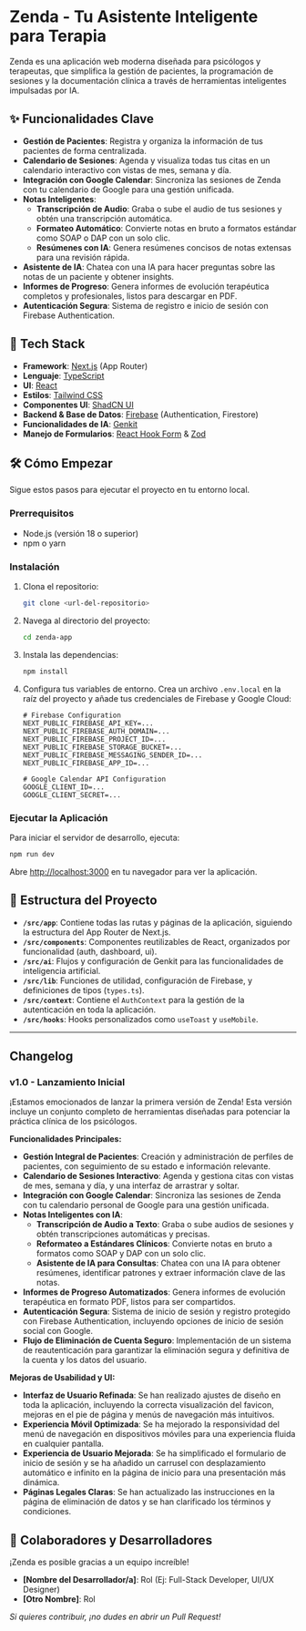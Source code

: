 # Zenda - Tu Asistente Inteligente para Terapia

Zenda es una aplicación web moderna diseñada para psicólogos y terapeutas, que simplifica la gestión de pacientes, la programación de sesiones y la documentación clínica a través de herramientas inteligentes impulsadas por IA.

## ✨ Funcionalidades Clave

- **Gestión de Pacientes**: Registra y organiza la información de tus pacientes de forma centralizada.
- **Calendario de Sesiones**: Agenda y visualiza todas tus citas en un calendario interactivo con vistas de mes, semana y día.
- **Integración con Google Calendar**: Sincroniza las sesiones de Zenda con tu calendario de Google para una gestión unificada.
- **Notas Inteligentes**:
    - **Transcripción de Audio**: Graba o sube el audio de tus sesiones y obtén una transcripción automática.
    - **Formateo Automático**: Convierte notas en bruto a formatos estándar como SOAP o DAP con un solo clic.
    - **Resúmenes con IA**: Genera resúmenes concisos de notas extensas para una revisión rápida.
- **Asistente de IA**: Chatea con una IA para hacer preguntas sobre las notas de un paciente y obtener insights.
- **Informes de Progreso**: Genera informes de evolución terapéutica completos y profesionales, listos para descargar en PDF.
- **Autenticación Segura**: Sistema de registro e inicio de sesión con Firebase Authentication.

## 🚀 Tech Stack

- **Framework**: [Next.js](https://nextjs.org/) (App Router)
- **Lenguaje**: [TypeScript](https://www.typescriptlang.org/)
- **UI**: [React](https://react.dev/)
- **Estilos**: [Tailwind CSS](https://tailwindcss.com/)
- **Componentes UI**: [ShadCN UI](https://ui.shadcn.com/)
- **Backend & Base de Datos**: [Firebase](https://firebase.google.com/) (Authentication, Firestore)
- **Funcionalidades de IA**: [Genkit](https://firebase.google.com/docs/genkit)
- **Manejo de Formularios**: [React Hook Form](https://react-hook-form.com/) & [Zod](https://zod.dev/)

## 🛠️ Cómo Empezar

Sigue estos pasos para ejecutar el proyecto en tu entorno local.

### Prerrequisitos

- Node.js (versión 18 o superior)
- npm o yarn

### Instalación

1. Clona el repositorio:
   ```bash
   git clone <url-del-repositorio>
   ```
2. Navega al directorio del proyecto:
   ```bash
   cd zenda-app
   ```
3. Instala las dependencias:
   ```bash
   npm install
   ```
4. Configura tus variables de entorno. Crea un archivo `.env.local` en la raíz del proyecto y añade tus credenciales de Firebase y Google Cloud:
   ```
   # Firebase Configuration
   NEXT_PUBLIC_FIREBASE_API_KEY=...
   NEXT_PUBLIC_FIREBASE_AUTH_DOMAIN=...
   NEXT_PUBLIC_FIREBASE_PROJECT_ID=...
   NEXT_PUBLIC_FIREBASE_STORAGE_BUCKET=...
   NEXT_PUBLIC_FIREBASE_MESSAGING_SENDER_ID=...
   NEXT_PUBLIC_FIREBASE_APP_ID=...

   # Google Calendar API Configuration
   GOOGLE_CLIENT_ID=...
   GOOGLE_CLIENT_SECRET=...
   ```

### Ejecutar la Aplicación

Para iniciar el servidor de desarrollo, ejecuta:
```bash
npm run dev
```

Abre [http://localhost:3000](http://localhost:3000) en tu navegador para ver la aplicación.

## 📁 Estructura del Proyecto

- **`/src/app`**: Contiene todas las rutas y páginas de la aplicación, siguiendo la estructura del App Router de Next.js.
- **`/src/components`**: Componentes reutilizables de React, organizados por funcionalidad (auth, dashboard, ui).
- **`/src/ai`**: Flujos y configuración de Genkit para las funcionalidades de inteligencia artificial.
- **`/src/lib`**: Funciones de utilidad, configuración de Firebase, y definiciones de tipos (`types.ts`).
- **`/src/context`**: Contiene el `AuthContext` para la gestión de la autenticación en toda la aplicación.
- **`/src/hooks`**: Hooks personalizados como `useToast` y `useMobile`.

---

## Changelog

### v1.0 - Lanzamiento Inicial

¡Estamos emocionados de lanzar la primera versión de Zenda! Esta versión incluye un conjunto completo de herramientas diseñadas para potenciar la práctica clínica de los psicólogos.

**Funcionalidades Principales:**
- **Gestión Integral de Pacientes**: Creación y administración de perfiles de pacientes, con seguimiento de su estado e información relevante.
- **Calendario de Sesiones Interactivo**: Agenda y gestiona citas con vistas de mes, semana y día, y una interfaz de arrastrar y soltar.
- **Integración con Google Calendar**: Sincroniza las sesiones de Zenda con tu calendario personal de Google para una gestión unificada.
- **Notas Inteligentes con IA**:
  - **Transcripción de Audio a Texto**: Graba o sube audios de sesiones y obtén transcripciones automáticas y precisas.
  - **Reformateo a Estándares Clínicos**: Convierte notas en bruto a formatos como SOAP y DAP con un solo clic.
  - **Asistente de IA para Consultas**: Chatea con una IA para obtener resúmenes, identificar patrones y extraer información clave de las notas.
- **Informes de Progreso Automatizados**: Genera informes de evolución terapéutica en formato PDF, listos para ser compartidos.
- **Autenticación Segura**: Sistema de inicio de sesión y registro protegido con Firebase Authentication, incluyendo opciones de inicio de sesión social con Google.
- **Flujo de Eliminación de Cuenta Seguro**: Implementación de un sistema de reautenticación para garantizar la eliminación segura y definitiva de la cuenta y los datos del usuario.

**Mejoras de Usabilidad y UI:**
- **Interfaz de Usuario Refinada**: Se han realizado ajustes de diseño en toda la aplicación, incluyendo la correcta visualización del favicon, mejoras en el pie de página y menús de navegación más intuitivos.
- **Experiencia Móvil Optimizada**: Se ha mejorado la responsividad del menú de navegación en dispositivos móviles para una experiencia fluida en cualquier pantalla.
- **Experiencia de Usuario Mejorada**: Se ha simplificado el formulario de inicio de sesión y se ha añadido un carrusel con desplazamiento automático e infinito en la página de inicio para una presentación más dinámica.
- **Páginas Legales Claras**: Se han actualizado las instrucciones en la página de eliminación de datos y se han clarificado los términos y condiciones.

## 👥 Colaboradores y Desarrolladores

¡Zenda es posible gracias a un equipo increíble!

- **[Nombre del Desarrollador/a]**: Rol (Ej: Full-Stack Developer, UI/UX Designer)
- **[Otro Nombre]**: Rol

*Si quieres contribuir, ¡no dudes en abrir un Pull Request!*
